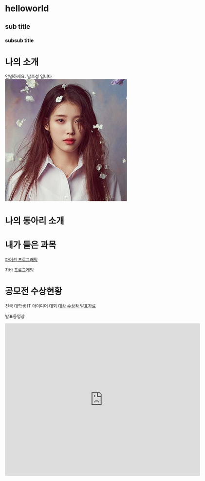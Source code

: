 # helloworld
## sub title 
### subsub title

# 나의 소개 

안녕하세요. 남호성 입니다 
<img src = "1.jpg " /> <br>
# 나의 동아리 소개 

# 내가 들은 과목 
[파이선 프로그래밍](https://python.org) 

자바 프로그래밍

# 공모전 수상현황 
전국 대학생 IT 아이디어 대회 
[대상 수상작 발표자료](/presentation.ppt.pptx)

발표동영상
<iframe width="640" height="500" src="https://www.youtube.com/embed/08hOk_iYsk8" title="[𝕡𝕝𝕒𝕪𝕝𝕚𝕤𝕥] 한번 들으면 하루종일 듣게 된다니까 진짜루 😎" frameborder="0" allow="accelerometer; autoplay; clipboard-write; encrypted-media; gyroscope; picture-in-picture; web-share" allowfullscreen></iframe>

